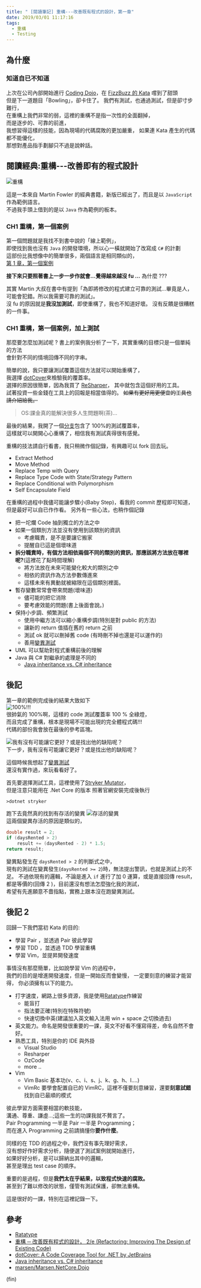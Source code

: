 ```yaml
---
title: " [閱讀筆記] 重構---改善既有程式的設計，第一章"
date: 2019/03/01 11:17:16
tags:
  - 重構
  - Testing
---
```


## 為什麼

### 知道自已不知道

上次在公司內部開始進行 [Coding Dojo](/2019/01/30/2019/coding_dojo_in_company/)，在 [FizzBuzz 的 Kata](/2019/02/06/2019/coding_dojo_kata_fizzbuzz_first/) 嚐到了甜頭  
但是下一道題目「Bowling」，卻卡住了。
我們有測試，也通過測試，但是卻寸步難行，  
在重構上我們非常的弱，這裡的重構不是指一次性的全面翻掉，  
而是逐步的、可靠的前進，  
我想習得這樣的技能，因為現場的代碼腐敗的更加嚴重，
如果連 Kata 產生的代碼都不能優化，  
那想對產品指手劃腳只不過是說幹話。

## 閱讀經典:重構---改善即有的程式設計

![重構](https://i.stack.imgur.com/BrLmD.jpg)

這是一本來自 Martin Fowler 的經典書籍，新版已經出了，而且是以 `JavaScript` 作為範例語言。  
不過我手頭上借到的是以 `Java` 作為範例的板本。

### CH1 重構，第一個案例

第一個問題就是我找不到書中說的「線上範例」，  
即使找到我也沒有 `Java` 的開發環境，所以心一橫就開始了改寫成 `C#` 的計劃  
這部份比我想像中的簡單很多，兩個語言是相同類似的，  
[第 1 章，第一個案例](https://github.com/marsen/Marsen.NetCore.Dojo/commit/6e600db029fe2f62df724d0179b708c97a0b3313)

**接下來只要照著書上一步一步作就會...覺得越來越沒 fu …**
為什麼 ???

其實 Martin 大叔在書中有提到「為即將修改的程式建立可靠的測試…畢竟是人，可能會犯錯。所以我需要可靠的測試」。  
沒 fu 的原因就是**我沒加測試**，即使重構了，我也不知道好壞。
沒有反饋是很糟糕的一件事。

### CH1 重構，第一個案例，加上測試

那麼要怎麼加測試呢 ?
書上的案例我分析了一下，其實重構的目標只是一個單純的方法  
會針對不同的情境回傳不同的字串。

簡單的說，我只要讓測試覆蓋這個方法就可以開始重構了，  
我選擇 [dotCover](https://www.jetbrains.com/dotcover/)來檢驗我的覆蓋率。  
選擇的原因很簡單，因為我買了 [ReSharper](https://www.jetbrains.com/resharper/?)，  
其中就包含這個好用的工具。  
試著投資一些金錢在工具上的回報是相當值得的。
~~如果有更好用更便宜的工具也請介紹給我。~~

> OS:課金真的能解決很多人生問題啊(茶)...

最後的結果，我開了一個[分支](https://github.com/marsen/Marsen.NetCore.Dojo/commit/d8d6f463960572af6ffdb3a5612fd00623d0d7e2)包含了 100%的測試覆蓋率，  
這樣就可以開開心心重構了，相信我有測試真得很有感覺。

重構的技法請自行看書，我只稍微作個記錄，有興趣可以 fork 回去玩。

- Extract Method
- Move Method
- Replace Temp with Query
- Replace Type Code with State/Strategy Pattern
- Replace Conditional with Polymorphism
- Self Encapsulate Field

在重構的過程中我儘可能讓步驟小(Baby Step)，看我的 commit 歷程即可知道，但是最好可以自已作作看。
另外有一些心法，也稍作個記錄

- 把一坨爛 Code 抽到獨立的方法之中
- 如果一個類別方法並沒有使用到該類別的資訊
  - 考慮職責，是不是要讓它搬家
  - 提醒自已這是個壞味道
- **拆分職責時，有個方法相依兩個不同的類別的資訊，那應該將方法放在哪裡呢?**(這裡花了點時間理解)
  - 將方法放在未來可能變化較大的類別之中
  - 相依的資訊作為方法參數傳進來
  - 這樣未來有異動就被縮限在這個類別裡面。
- 暫存變數常常會帶來問題(壞味道)
  - 儘可能的把它消除
  - 要考慮效能的問題(書上後面會說。)
- 保持小步調、頻繁測試
  - 使用中繼方法可以縮小重構步調(特別是對 public 的方法)
  - 讓新的 return 值插在舊的 return 之前
  - 測試 ok 就可以刪掉舊 code (有時刪不掉也還是可以運作的)
  - 善用[變異測試](https://blog.marsen.me/2018/03/20/2018/mutation_testing/)
- UML 可以幫助對程式重構前後的理解
- Java 與 C# 對繼承的處理是不同的
  - [Java inheritance vs. C# inheritance](https://stackoverflow.com/questions/13323099/java-inheritance-vs-c-sharp-inheritance)

## 後記

第一章的範例完成後的結果大致如下  
![100%!!!](/images/2019/3/test_cover_100.jpg)  
很帥氣的 100%啊，這樣的 code 測試覆蓋率 100 % 全綠燈，  
而且完成了重構，根本是現場不可能出現的完全體程式碼!!!  
代碼的部份我會放在最後的參考區塊。

![我有沒有可能讓它更好？或是找出他的缺陷呢？](/images/2019/3/cell.jpg)  
下一步，我有沒有可能讓它更好？或是找出他的缺陷呢？

這個時候我想起了[變異測試](https://blog.marsen.me/2018/03/20/2018/mutation_testing/)  
還沒有實作過，來玩看看好了。

首先要選擇測試工具，這裡使用了[Stryker Mutator](https://stryker-mutator.io/)，  
但是注意只能用在 .Net Core 的版本
照著官網安裝完成後執行

```shell
>dotnet stryker
```

跑下去竟然真的找到有存活的變異
![存活的變異](/images/2019/3/run_stryker.jpg)  
這兩個變異存活的原因是類似的，

```csharp
double result = 2;
if (daysRented > 2)
    result += (daysRented - 2) * 1.5;
return result;
```

變異點發生在 `daysRented > 2` 的判斷式之中，  
現有的測試在變異發生(`daysRented >= 2`)時，無法提出警訊，也就是測試上的不足。
不過依現有的邏輯，不論是進入 `if` 進行了加 0 運算，或是直接回傳 result，  
都是等價的(回傳 2 )，目前還沒有想法怎麼強化我的測試，  
希望有先進願意不嗇指點，實務上跟本沒在跑變異測試。

## 後記 2

回歸一下我們當初 Kata 的目的:

- 學習 Pair ，並透過 Pair 彼此學習
- 學習 TDD ，並透過 TDD 學習重構
- 學習 Vim，並提昇開發速度

事情沒有那麼簡單，比如說學習 Vim 的過程中，  
我們的目的是增進開發速度，但是一開始反而會變慢，
一定要刻意的練習才能習得，
你必須擁有以下的能力。

- 打字速度，網路上很多資源，我是使用[Ratatype](https://www.ratatype.com/)作練習
  - 能盲打
  - 指法要正確(特別在特殊符號)
  - 快速切換中英(建議加入英文輸入法用 win + space 之切換過去)
- 英文能力。命名是開發很重要的一課，英文不好看不懂寫得差，命名自然不會好。
- 熟悉工具，特別是你的 IDE 與外掛
  - Visual Studio
  - Resharper
  - OzCode
  - more ..
- Vim
  - Vim Basic 基本功(v、c、i、s、j、k、g、h、l....)
  - VimRc 要學會配置自已的 VimRC，這裡不僅要刻意練習，還要**刻意試錯**找到自已最順的模式

彼此學習方面需要相當的軟技能，  
溝通、尊重、謙虛…;這些一生的功課我就不贅言了。  
Pair Programming 一半是 Pair 一半是 Programming；  
而在進入 Programming 之前請搞懂你**要作什麼**。

同樣的在 TDD 的過程之中，我們沒有事先理好需求，  
沒有想好作好需求分析，隨便選了測試案例就開始進行，  
如果好好分析，是可以歸納出其中的邏輯，  
甚至是理出 test case 的順序。

重要的是過程，但是**我們太在乎結果，以致程式快速的腐敗。**  
甚至到了難以修改的狀態，僅管有測試保護，卻無法重構。

這是很好的一課，特別在這裡記錄一下。

## 參考

- [Ratatype](https://www.ratatype.com/)
- [重構 ─ 改善既有程式的設計， 2/e (Refactoring: Improving The Design of Existing Code)](https://www.tenlong.com.tw/products/9789861547534)
- [dotCover: A Code Coverage Tool for .NET by JetBrains](https://www.jetbrains.com/dotcover/)
- [Java inheritance vs. C# inheritance](https://stackoverflow.com/questions/13323099/java-inheritance-vs-c-sharp-inheritance)
- [marsen/Marsen.NetCore.Dojo](https://github.com/marsen/Marsen.NetCore.Dojo/tree/Refactoring_Improving_The_Design_of_Existing_Code_With_Test)

(fin)
